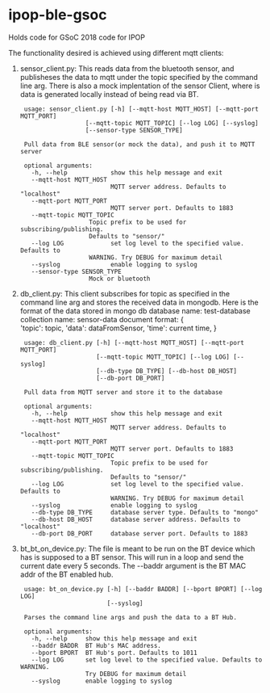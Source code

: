 # ipop-ble-gsoc
Holds code for GSoC 2018 code for IPOP

The functionality desired is achieved using different mqtt clients:

1. sensor_client.py: This reads data from the bluetooth sensor, and publisheses the data to mqtt 
                     under the topic specified by the command line arg. There is also a mock 
                     implentation of the sensor Client, where is data is generated locally instead 
                     of being read via BT.

        usage: sensor_client.py [-h] [--mqtt-host MQTT_HOST] [--mqtt-port MQTT_PORT]
                         [--mqtt-topic MQTT_TOPIC] [--log LOG] [--syslog]
                         [--sensor-type SENSOR_TYPE]

        Pull data from BLE sensor(or mock the data), and push it to MQTT server

        optional arguments:
          -h, --help            show this help message and exit
          --mqtt-host MQTT_HOST
                                MQTT server address. Defaults to "localhost"
          --mqtt-port MQTT_PORT
                                MQTT server port. Defaults to 1883
          --mqtt-topic MQTT_TOPIC
                          Topic prefix to be used for subscribing/publishing.
                          Defaults to "sensor/"
          --log LOG             set log level to the specified value. Defaults to
                          WARNING. Try DEBUG for maximum detail
          --syslog              enable logging to syslog
          --sensor-type SENSOR_TYPE
                          Mock or bluetooth
        
2. db_client.py: This client subscribes for topic as specified in the command line arg
                 and stores the received data in mongodb. Here is the format of the data 
                 stored in mongo db
                database name: test-database
                collection name: sensor-data
                document format:
                 {       
                        'topic': topic,
                        'data': dataFromSensor,
                        'time': current time,
                 }       

        usage: db_client.py [-h] [--mqtt-host MQTT_HOST] [--mqtt-port MQTT_PORT]
                            [--mqtt-topic MQTT_TOPIC] [--log LOG] [--syslog]
                            [--db-type DB_TYPE] [--db-host DB_HOST]
                            [--db-port DB_PORT]

        Pull data from MQTT server and store it to the database

        optional arguments:
          -h, --help            show this help message and exit
          --mqtt-host MQTT_HOST
                                MQTT server address. Defaults to "localhost"
          --mqtt-port MQTT_PORT
                                MQTT server port. Defaults to 1883
          --mqtt-topic MQTT_TOPIC
                                Topic prefix to be used for subscribing/publishing.
                                Defaults to "sensor/"
          --log LOG             set log level to the specified value. Defaults to
                                WARNING. Try DEBUG for maximum detail
          --syslog              enable logging to syslog
          --db-type DB_TYPE     database server type. Defaults to "mongo"
          --db-host DB_HOST     database server address. Defaults to "localhost"
          --db-port DB_PORT     database server port. Defaults to 1883

3. bt_bt_on_device.py: The file is meant to be run on the BT device which has is
                       supposed to a BT sensor. This will run in a loop and
                       send the current date every 5 seconds. The --baddr argument
                       is the BT MAC addr of the BT enabled hub.

        usage: bt_on_device.py [-h] [--baddr BADDR] [--bport BPORT] [--log LOG]
                               [--syslog]

        Parses the command line args and push the data to a BT Hub.

        optional arguments:
          -h, --help     show this help message and exit
          --baddr BADDR  BT Hub's MAC address.
          --bport BPORT  BT Hub's port. Defaults to 1011
          --log LOG      set log level to the specified value. Defaults to WARNING.
                         Try DEBUG for maximum detail
          --syslog       enable logging to syslog
